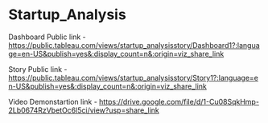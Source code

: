 # Startup_Analysis


Dashboard Public link - https://public.tableau.com/views/startup_analysisstory/Dashboard1?:language=en-US&publish=yes&:display_count=n&:origin=viz_share_link

Story Public link -  https://public.tableau.com/views/startup_analysisstory/Story1?:language=en-US&publish=yes&:display_count=n&:origin=viz_share_link

Video Demonstartion link - https://drive.google.com/file/d/1-Cu08SqkHmp-2Lb0674RzVbetOc6l5ci/view?usp=share_link
